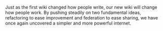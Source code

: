 <p>Just as the first wiki changed how people write, our new wiki will change how people work. By pushing steadily on two fundamental ideas, refactoring to ease improvement and federation to ease sharing, we have once again uncovered a simpler and more powerful internet.</p>